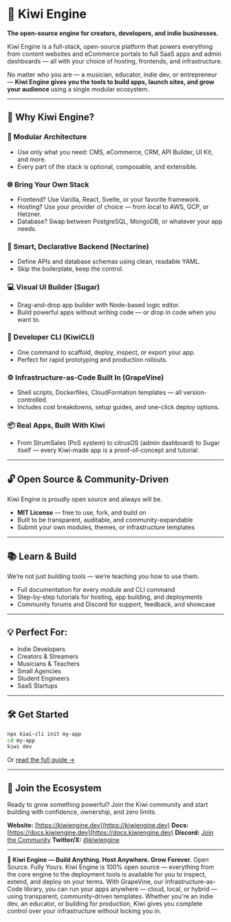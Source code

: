# 🍋 Kiwi Engine

**The open-source engine for creators, developers, and indie businesses.**

Kiwi Engine is a full-stack, open-source platform that powers everything from content websites and eCommerce portals to full SaaS apps and admin dashboards — all with your choice of hosting, frontends, and infrastructure.

No matter who you are — a musician, educator, indie dev, or entrepreneur — **Kiwi Engine gives you the tools to build apps, launch sites, and grow your audience** using a single modular ecosystem.

---

## 🚀 Why Kiwi Engine?

### 🧱 Modular Architecture

* Use only what you need: CMS, eCommerce, CRM, API Builder, UI Kit, and more.
* Every part of the stack is optional, composable, and extensible.

### 🌐 Bring Your Own Stack

* Frontend? Use Vanilla, React, Svelte, or your favorite framework.
* Hosting? Use your provider of choice — from local to AWS, GCP, or Hetzner.
* Database? Swap between PostgreSQL, MongoDB, or whatever your app needs.

### 🧠 Smart, Declarative Backend (Nectarine)

* Define APIs and database schemas using clean, readable YAML.
* Skip the boilerplate, keep the control.

### 💻 Visual UI Builder (Sugar)

* Drag-and-drop app builder with Node-based logic editor.
* Build powerful apps without writing code — or drop in code when you want to.

### 🧰 Developer CLI (KiwiCLI)

* One command to scaffold, deploy, inspect, or export your app.
* Perfect for rapid prototyping and production rollouts.

### ⚙️ Infrastructure-as-Code Built In (GrapeVine)

* Shell scripts, Dockerfiles, CloudFormation templates — all version-controlled.
* Includes cost breakdowns, setup guides, and one-click deploy options.

### 📦 Real Apps, Built With Kiwi

* From StrumSales (PoS system) to citrusOS (admin dashboard) to Sugar itself — every Kiwi-made app is a proof-of-concept and tutorial.

---

## 🔓 Open Source & Community-Driven

Kiwi Engine is proudly open source and always will be.

* **MIT License** — free to use, fork, and build on
* Built to be transparent, auditable, and community-expandable
* Submit your own modules, themes, or infrastructure templates

---

## 📚 Learn & Build

We’re not just building tools — we’re teaching you how to use them.

* Full documentation for every module and CLI command
* Step-by-step tutorials for hosting, app building, and deployments
* Community forums and Discord for support, feedback, and showcase

---

## 💡 Perfect For:

* Indie Developers
* Creators & Streamers
* Musicians & Teachers
* Small Agencies
* Student Engineers
* SaaS Startups

---

## 🛠 Get Started

```bash
npx kiwi-cli init my-app
cd my-app
kiwi dev
```

Or [read the full guide →](https://your-site.dev/docs/getting-started)

---

## 🌱 Join the Ecosystem

Ready to grow something powerful? Join the Kiwi community and start building with confidence, ownership, and zero limits.

**Website:** [https://kiwiengine.dev](https://kiwiengine.dev)
**Docs:** [https://docs.kiwiengine.dev](https://docs.kiwiengine.dev)
**Discord:** [Join the Community](https://discord.gg/your-invite)
**Twitter/X:** [@kiwiengine](https://twitter.com/kiwiengine)

---

**🍋 Kiwi Engine — Build Anything. Host Anywhere. Grow Forever.**
Open Source. Fully Yours.
Kiwi Engine is 100% open source — everything from the core engine to the deployment tools is available for you to inspect, extend, and deploy on your terms. With GrapeVine, our Infrastructure-as-Code library, you can run your apps anywhere — cloud, local, or hybrid — using transparent, community-driven templates. Whether you're an indie dev, an educator, or building for production, Kiwi gives you complete control over your infrastructure without locking you in.
